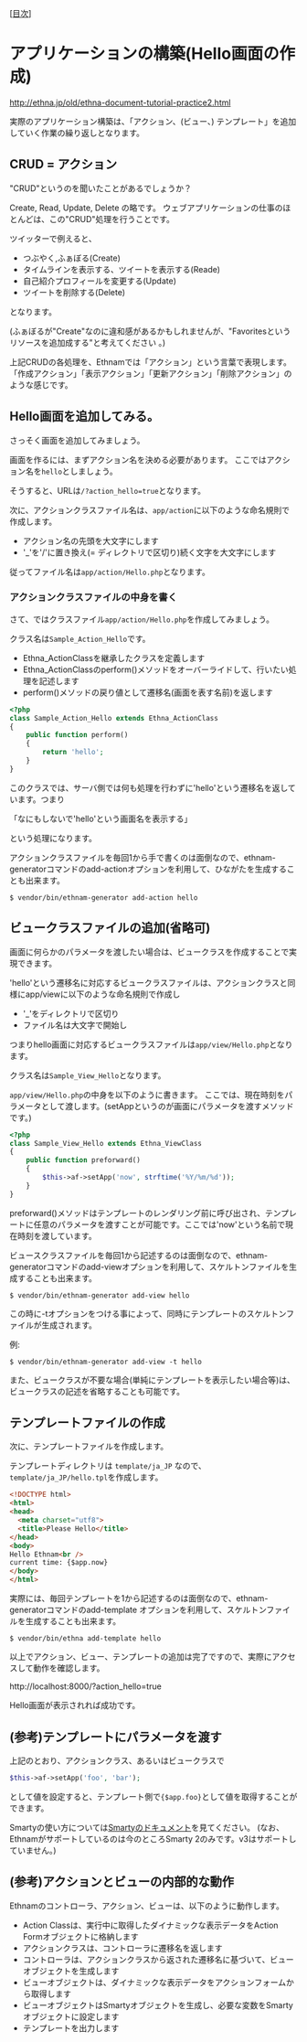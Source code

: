 [[目次](README.md)]
# アプリケーションの構築(Hello画面の作成)

http://ethna.jp/old/ethna-document-tutorial-practice2.html

実際のアプリケーション構築は、「アクション、(ビュー、)  テンプレート」を追加していく作業の繰り返しとなります。

## CRUD = アクション

"CRUD"というのを聞いたことがあるでしょうか？

Create, Read, Update, Delete の略です。
ウェブアプリケーションの仕事のほとんどは、この"CRUD"処理を行うことです。

ツイッターで例えると、

* つぶやく,ふぁぼる(Create)
* タイムラインを表示する、ツイートを表示する(Reade)
* 自己紹介プロフィールを変更する(Update)
* ツイートを削除する(Delete)

となります。

(ふぁぼるが"Create"なのに違和感があるかもしれませんが、"Favoritesというリソースを追加成する"と考えてください 。)

上記CRUDの各処理を、Ethnamでは「アクション」という言葉で表現します。
「作成アクション」「表示アクション」「更新アクション」「削除アクション」のような感じです。


## Hello画面を追加してみる。

さっそく画面を追加してみましょう。

画面を作るには、まずアクション名を決める必要があります。
ここではアクション名を`hello`としましょう。

そうすると、URLは`/?action_hello=true`となります。

次に、アクションクラスファイル名は、`app/action`に以下のような命名規則で作成します。

* アクション名の先頭を大文字にします
* '_'を'/'に置き換え(= ディレクトリで区切り)続く文字を大文字にします

従ってファイル名は`app/action/Hello.php`となります。


###  アクションクラスファイルの中身を書く

さて、ではクラスファイル`app/action/Hello.php`を作成してみましょう。

クラス名は`Sample_Action_Hello`です。


* Ethna_ActionClassを継承したクラスを定義します
* Ethna_ActionClassのperform()メソッドをオーバーライドして、行いたい処理を記述します
* perform()メソッドの戻り値として遷移名(画面を表す名前)を返します

```php
<?php
class Sample_Action_Hello extends Ethna_ActionClass
{
    public function perform()
    {
        return 'hello';
    }
}
```

このクラスでは、サーバ側では何も処理を行わずに'hello'という遷移名を返しています。つまり

「なにもしないで'hello'という画面名を表示する」

という処理になります。

アクションクラスファイルを毎回1から手で書くのは面倒なので、ethnam-generatorコマンドのadd-actionオプションを利用して、ひながたを生成することも出来ます。

```
$ vendor/bin/ethnam-generator add-action hello
```

## ビュークラスファイルの追加(省略可)

画面に何らかのパラメータを渡したい場合は、ビュークラスを作成することで実現できます。

'hello'という遷移名に対応するビュークラスファイルは、アクションクラスと同様にapp/viewに以下のような命名規則で作成し

* '_'をディレクトリで区切り
* ファイル名は大文字で開始し

つまりhello画面に対応するビュークラスファイルは`app/view/Hello.php`となります。

クラス名は`Sample_View_Hello`となります。

`app/view/Hello.php`の中身を以下のように書きます。
ここでは、現在時刻をパラメータとして渡します。(setAppというのが画面にパラメータを渡すメソッドです。)

```php
<?php
class Sample_View_Hello extends Ethna_ViewClass
{
    public function preforward()
    {
        $this->af->setApp('now', strftime('%Y/%m/%d'));
    }
}
```

preforward()メソッドはテンプレートのレンダリング前に呼び出され、テンプレートに任意のパラメータを渡すことが可能です。ここでは'now'という名前で現在時刻を渡しています。

ビュースクラスファイルを毎回1から記述するのは面倒なので、ethnam-generatorコマンドのadd-viewオプションを利用して、スケルトンファイルを生成することも出来ます。


```
$ vendor/bin/ethnam-generator add-view hello
```

この時に-tオプションをつける事によって、同時にテンプレートのスケルトンファイルが生成されます。

例:

```
$ vendor/bin/ethnam-generator add-view -t hello
```

また、ビュークラスが不要な場合(単純にテンプレートを表示したい場合等)は、ビュークラスの記述を省略することも可能です。

## テンプレートファイルの作成

次に、テンプレートファイルを作成します。

テンプレートディレクトリは `template/ja_JP` なので、`template/ja_JP/hello.tpl`を作成します。


```html
<!DOCTYPE html>
<html>
<head>
  <meta charset="utf8">
  <title>Please Hello</title>
</head>
<body>
Hello Ethnam<br />
current time: {$app.now}
</body>
</html>
```

実際には、毎回テンプレートを1から記述するのは面倒なので、ethnam-generatorコマンドのadd-template オプションを利用して、スケルトンファイルを生成することも出来ます。

```
$ vendor/bin/ethna add-template hello
```

以上でアクション、ビュー、テンプレートの追加は完了ですので、実際にアクセスして動作を確認します。

http://localhost:8000/?action_hello=true

Hello画面が表示されれば成功です。


## (参考)テンプレートにパラメータを渡す

上記のとおり、アクションクラス、あるいはビュークラスで

```php
$this->af->setApp('foo', 'bar');
```

として値を設定すると、テンプレート側で`{$app.foo}`として値を取得することができます。

Smartyの使い方については[Smartyのドキュメント](http://www.smarty.net/docsv2/ja/index.tpl)を見てください。
(なお、Ethnamがサポートしているのは今のところSmarty 2のみです。v3はサポートしていません。)


## (参考)アクションとビューの内部的な動作

Ethnamのコントローラ、アクション、ビューは、以下のように動作します。

* Action Classは、実行中に取得したダイナミックな表示データをAction Formオブジェクトに格納します
* アクションクラスは、コントローラに遷移名を返します
* コントローラは、アクションクラスから返された遷移名に基づいて、ビューオブジェクトを生成します
* ビューオブジェクトは、ダイナミックな表示データをアクションフォームから取得します
* ビューオブジェクトはSmartyオブジェクトを生成し、必要な変数をSmartyオブジェクトに設定します
* テンプレートを出力します


